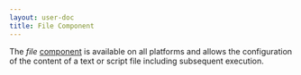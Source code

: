 ```yaml
---
layout: user-doc
title: File Component
---
```


The _file_ [component](./components.html) is available on all platforms
and allows the configuration of the content of a text or script file including
subsequent execution.
